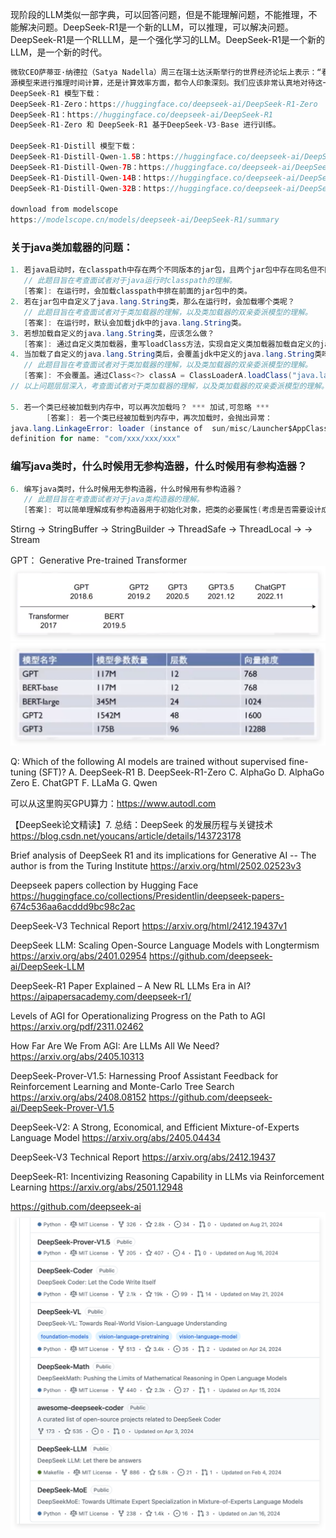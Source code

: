 
现阶段的LLM类似一部字典，可以回答问题，但是不能理解问题，不能推理，不能解决问题。DeepSeek-R1是一个新的LLM，可以推理，可以解决问题。
DeepSeek-R1是一个RLLLM，是一个强化学习的LLM。DeepSeek-R1是一个新的LLM，是一个新的时代。

```java
微软CEO萨蒂亚·纳德拉（Satya Nadella）周三在瑞士达沃斯举行的世界经济论坛上表示：“看到DeepSeek的新模型，无论是他们如何真正有效地完成了一个开
源模型来进行推理时间计算，还是计算效率方面，都令人印象深刻。我们应该非常认真地对待这一发展。”
DeepSeek-R1 模型下载：
DeepSeek-R1-Zero：https://huggingface.co/deepseek-ai/DeepSeek-R1-Zero
DeepSeek-R1：https://huggingface.co/deepseek-ai/DeepSeek-R1
DeepSeek-R1-Zero 和 DeepSeek-R1 基于DeepSeek-V3-Base 进行训练。

DeepSeek-R1-Distill 模型下载：
DeepSeek-R1-Distill-Qwen-1.5B：https://huggingface.co/deepseek-ai/DeepSeek-R1-Distill-Qwen-1.5B
DeepSeek-R1-Distill-Qwen-7B：https://huggingface.co/deepseek-ai/DeepSeek-R1-Distill-Qwen-7B
DeepSeek-R1-Distill-Qwen-14B：https://huggingface.co/deepseek-ai/DeepSeek-R1-Distill-Qwen-14B
DeepSeek-R1-Distill-Qwen-32B：https://huggingface.co/deepseek-ai/DeepSeek-R1-Distill-Qwen-32B

download from modelscope
https://modelscope.cn/models/deepseek-ai/DeepSeek-R1/summary
```

### 关于java类加载器的问题：
```java
1. 若java启动时，在classpath中存在两个不同版本的jar包，且两个jar包中存在同名但不同版本的class，那么在运行时，会加载哪个类呢？
   // 此题目旨在考查面试者对于java运行时classpath的理解。
   [答案]: 在运行时，会加载classpath中排在前面的jar包中的类。
2. 若在jar包中自定义了java.lang.String类，那么在运行时，会加载哪个类呢？
   // 此题目旨在考查面试者对于类加载器的理解，以及类加载器的双亲委派模型的理解。
   [答案]: 在运行时，默认会加载jdk中的java.lang.String类。
3. 若想加载自定义的java.lang.String类，应该怎么做？
   [答案]: 通过自定义类加载器，重写loadClass方法，实现自定义类加载器加载自定义的java.lang.String类。
4. 当加载了自定义的java.lang.String类后，会覆盖jdk中定义的java.lang.String类吗？此时，jdk中定义的java.lang.String类还能使用吗？
   // 此题目旨在考查面试者对于类加载器的理解，以及类加载器的双亲委派模型的理解。
   [答案]: 不会覆盖。通过Class<?> classA = ClassLoaderA.loadClass("java.lang.String")获取字节码使用。
// 以上问题层层深入，考查面试者对于类加载器的理解，以及类加载器的双亲委派模型的理解。

5. 若一个类已经被加载到内存中，可以再次加载吗？ *** 加试,可忽略 ***
        [答案]: 若一个类已经被加载到内存中，再次加载时，会抛出异常：
java.lang.LinkageError: loader (instance of  sun/misc/Launcher$AppClassLoader): attempted  duplicate class
definition for name: "com/xxx/xxx/xxx"
```
### 编写java类时，什么时候用无参构造器，什么时候用有参构造器？
```java
6. 编写java类时，什么时候用无参构造器，什么时候用有参构造器？
   // 此题目旨在考查面试者对于java类构造器的理解。
   [答案]: 可以简单理解成有参构造器用于初始化对象，把类的必要属性(考虑是否需要设计成final)放到有参构造器中。这样的作用是方便使用者在创建对象时，就能够初始化对象的必要属性，避免了对象的不完整性。
```

Stirng -> StringBuffer -> StringBuilder -> ThreadSafe -> ThreadLocal -> 
-> Stream

GPT： Generative Pre-trained Transformer
![img_1.png](history_of_transformer.png)
![img_2.png](accumulation_of_dimn.png)

Q: Which of the following AI models are trained without supervised fine-tuning (SFT)?
A. DeepSeek-R1
B. DeepSeek-R1-Zero
C. AlphaGo
D. AlphaGo Zero
E. ChatGPT
F. LLaMa
G. Qwen

可以从这里购买GPU算力：https://www.autodl.com

【DeepSeek论文精读】7. 总结：DeepSeek 的发展历程与关键技术
https://blog.csdn.net/youcans/article/details/143723178

Brief analysis of DeepSeek R1 and its implications for Generative AI
  -- The author is from the Turing Institute
https://arxiv.org/html/2502.02523v3

Deepseek papers collection by Hugging Face
https://huggingface.co/collections/Presidentlin/deepseek-papers-674c536aa6acddd9bc98c2ac

DeepSeek-V3 Technical Report
https://arxiv.org/html/2412.19437v1


DeepSeek LLM: Scaling Open-Source Language Models with Longtermism
https://arxiv.org/abs/2401.02954
https://github.com/deepseek-ai/DeepSeek-LLM

DeepSeek-R1 Paper Explained – A New RL LLMs Era in AI?
https://aipapersacademy.com/deepseek-r1/

Levels of AGI for Operationalizing Progress on the Path to AGI
https://arxiv.org/pdf/2311.02462

How Far Are We From AGI: Are LLMs All We Need?
https://arxiv.org/abs/2405.10313

DeepSeek-Prover-V1.5: Harnessing Proof Assistant Feedback for Reinforcement Learning and Monte-Carlo Tree Search
https://arxiv.org/abs/2408.08152
https://github.com/deepseek-ai/DeepSeek-Prover-V1.5

DeepSeek-V2: A Strong, Economical, and Efficient Mixture-of-Experts Language Model
https://arxiv.org/abs/2405.04434

DeepSeek-V3 Technical Report
https://arxiv.org/abs/2412.19437

DeepSeek-R1: Incentivizing Reasoning Capability in LLMs via Reinforcement Learning
https://arxiv.org/abs/2501.12948

https://github.com/deepseek-ai
![img.png](repo_of_ds.png)